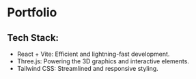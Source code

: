# Portfolio

## Tech Stack:
- React + Vite: Efficient and lightning-fast development.
- Three.js: Powering the 3D graphics and interactive elements.
- Tailwind CSS: Streamlined and responsive styling.
